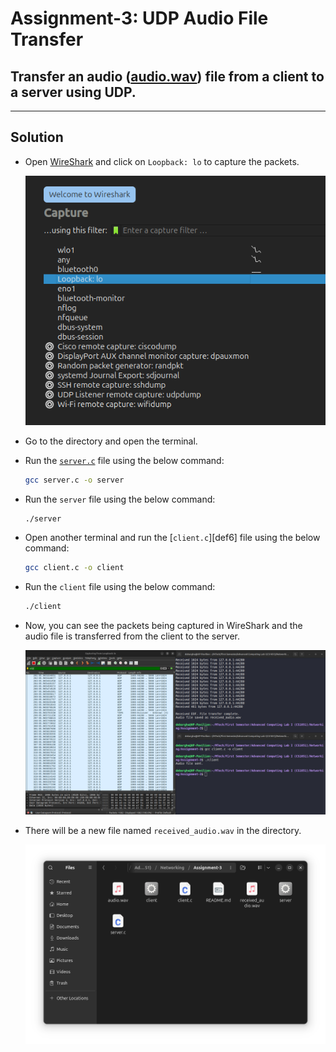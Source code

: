 # Assignment-3: UDP Audio File Transfer

## Transfer an audio ([audio.wav][def1]) file from a client to a server using UDP.

---

## Solution

- Open [WireShark][def2] and click on `Loopback: lo` to capture the packets.

  [![WireShark Capture][def3]][def3]

- Go to the directory and open the terminal.

- Run the [`server.c`][def5] file using the below command:

  ```bash
  gcc server.c -o server
  ```

- Run the `server` file using the below command:

  ```bash
  ./server
  ```

- Open another terminal and run the [`client.c`][def6] file using the below command:

  ```bash
  gcc client.c -o client
  ```

- Run the `client` file using the below command:

  ```bash
  ./client
  ```

- Now, you can see the packets being captured in WireShark and the audio file is transferred from the client to the server.

  [![WireShark Capture][def4]][def4]

- There will be a new file named `received_audio.wav` in the directory.

  [![Received Audio][def5]][def5]

[def1]: ./audio.wav
[def2]: https://www.wireshark.org/
[def3]: ../images/img_01.png
[def4]: ../images/img_16.png
[def5]: ../images/img_17.png
